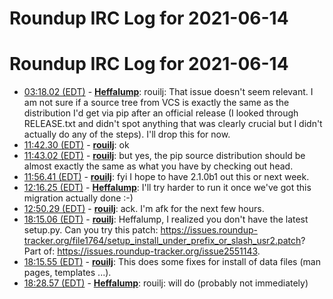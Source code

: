 # Roundup IRC Log for 2021-06-14 #
# Roundup IRC Log for 2021-06-14
* <a href="#03:18.02" id="03:18.02">03:18.02 (EDT)</a> - __[Heffalump](https://github.com/Heffalump)__: rouilj: That issue doesn't seem relevant. I am not sure if a source tree from VCS is exactly the same as the distribution I'd get via pip after an official release (I looked through RELEASE.txt and didn't spot anything that was clearly crucial but I didn't actually do any of the steps). I'll drop this for now.
* <a href="#11:42.30" id="11:42.30">11:42.30 (EDT)</a> - __[rouilj](https://github.com/rouilj)__: ok
* <a href="#11:43.02" id="11:43.02">11:43.02 (EDT)</a> - __[rouilj](https://github.com/rouilj)__: but yes, the pip source distribution should be almost exactly the same as what you have by checking out head.
* <a href="#11:56.41" id="11:56.41">11:56.41 (EDT)</a> - __[rouilj](https://github.com/rouilj)__: fyi I hope to have 2.1.0b1 out this or next week.
* <a href="#12:16.25" id="12:16.25">12:16.25 (EDT)</a> - __[Heffalump](https://github.com/Heffalump)__: I'll try harder to run it once we've got this migration actually done :-)
* <a href="#12:50.29" id="12:50.29">12:50.29 (EDT)</a> - __[rouilj](https://github.com/rouilj)__: ack. I'm afk for the next few hours.
* <a href="#18:15.06" id="18:15.06">18:15.06 (EDT)</a> - __[rouilj](https://github.com/rouilj)__: Heffalump, I realized you don't have the latest setup.py. Can you try this patch: <https://issues.roundup-tracker.org/file1764/setup_install_under_prefix_or_slash_usr2.patch>? Part of: <https://issues.roundup-tracker.org/issue2551143>.
* <a href="#18:15.55" id="18:15.55">18:15.55 (EDT)</a> - __[rouilj](https://github.com/rouilj)__: This does some fixes for install of data files (man pages, templates ...).
* <a href="#18:28.57" id="18:28.57">18:28.57 (EDT)</a> - __[Heffalump](https://github.com/Heffalump)__: rouilj: will do (probably not immediately)
